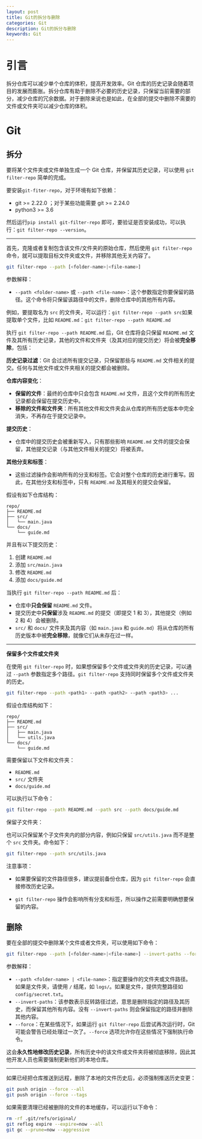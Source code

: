 ```yaml
---
layout: post
title: Git的拆分与删除
categories: Git
description: Git的拆分与删除
keywords: Git
---
```


# 引言

拆分仓库可以减少单个仓库的体积，提高开发效率。Git 仓库的历史记录会随着项目的发展而膨胀。拆分仓库有助于删除不必要的历史记录，只保留当前需要的部分，减少仓库的冗余数据。对于删除来说也是如此，在全部的提交中删除不需要的文件或文件夹可以减少仓库的体积。



# Git

## 拆分

要将某个文件夹或文件单独生成一个 Git 仓库，并保留其历史记录，可以使用 `git filter-repo` 简单的完成。

要安装`git-fiter-repo`，对于环境有如下依赖：

- git >= 2.22.0 ；对于某些功能需要 git >= 2.24.0
- python3 >= 3.6

然后运行`pip install git-filter-repo` 即可，要验证是否安装成功，可以执行：`git filter-repo --version`。

------

首先，克隆或者复制包含该文件/文件夹的原始仓库，然后使用 `git filter-repo` 命令，就可以提取目标文件夹或文件，并移除其他无关内容了。

```bash
git filter-repo --path [<folder-name>|<file-name>]
```

参数解释：

- `--path <folder-name>` 或 `--path <file-name>`：这个参数指定你要保留的路径。这个命令将只保留该路径中的文件，删除仓库中的其他所有内容。

例如，要提取名为 `src` 的文件夹，可以运行：`git filter-repo --path src`如果提取单个文件，比如 `README.md`：`git filter-repo --path README.md`

执行 `git filter-repo --path README.md` 后，Git 仓库将会只保留 `README.md` 文件及其所有历史记录，其他的文件和文件夹（及其对应的提交历史）将会被**完全移除**，包括：

**历史记录过滤**：Git 会过滤所有提交记录，只保留那些与 `README.md` 文件相关的提交。任何与其他文件或文件夹相关的提交都会被删除。

**仓库内容变化**：

- **保留的文件**：最终的仓库中只会包含 `README.md` 文件，且这个文件的所有历史记录都会保留在提交历史中。
- **移除的文件和文件夹**：所有其他文件和文件夹会从仓库的所有历史版本中完全消失，不再存在于提交记录中。

**提交历史**：

- 仓库中的提交历史会被重新写入，只有那些影响 `README.md` 文件的提交会保留，其他提交记录（与其他文件相关的提交）将被丢弃。

**其他分支和标签**：

- 这些过滤操作会影响所有的分支和标签。它会对整个仓库的历史进行重写。因此，在其他分支和标签中，只有 `README.md` 及其相关的提交会保留。

假设有如下仓库结构：

```ascii
repo/
├── README.md
├── src/
│   └── main.java
└── docs/
    └── guide.md
```
并且有以下提交历史：
1. 创建 `README.md`
2. 添加 `src/main.java`
3. 修改 `README.md`
4. 添加 `docs/guide.md`

当执行 `git filter-repo --path README.md` 后：
- 仓库中**只会保留** `README.md` 文件。
- 提交历史中**只保留**涉及 `README.md` 的提交（即提交 1 和 3），其他提交（例如 2 和 4）会被删除。
- `src/` 和 `docs/` 文件夹及其内容（如 `main.java` 和 `guide.md`）将从仓库的所有历史版本中被**完全移除**，就像它们从未存在过一样。

------

**保留多个文件或文件夹**

在使用 `git filter-repo` 时，如果想保留多个文件或文件夹的历史记录，可以通过 `--path` 参数指定多个路径。`git filter-repo` 支持同时保留多个文件或文件夹的历史。

```bash
git filter-repo --path <path1> --path <path2> --path <path3> ...
```

假设仓库结构如下：
```ascii
repo/
├── README.md
├── src/
│   ├── main.java
│   └── utils.java
└── docs/
    └── guide.md
```

需要保留以下文件和文件夹：
- `README.md`
- `src/` 文件夹
- `docs/guide.md`

可以执行以下命令：
```bash
git filter-repo --path README.md --path src --path docs/guide.md
```

保留子文件夹：

也可以只保留某个子文件夹内的部分内容，例如只保留 `src/utils.java` 而不是整个 `src` 文件夹。命令如下：

```bash
git filter-repo --path src/utils.java
```

注意事项：
- 如果要保留的文件路径很多，建议提前备份仓库，因为 `git filter-repo` 会直接修改历史记录。

- `git filter-repo` 操作会影响所有分支和标签，所以操作之前需要明确想要保留的内容。

  

## 删除

要在全部的提交中删除某个文件或者文件夹，可以使用如下命令：

```bash
git filter-repo --path [<folder-name>|<file-name>] --invert-paths --force
```

参数解释：

- `--path <folder-name> | <file-name>`：指定要操作的文件夹或文件路径。如果是文件夹，请使用 `/` 结尾，如 `logs/`。如果是文件，提供完整路径如 `config/secret.txt`。
- `--invert-paths`：该参数表示反转路径过滤，意思是删除指定的路径及其历史，而保留其他所有内容。没有 `--invert-paths` 则会保留指定的路径并删除其他内容。
- `--force`：在某些情况下，如果运行 `git filter-repo` 后尝试再次运行时，Git 可能会警告已经处理过一次了。`--force` 选项允许你在这些情况下强制执行命令。

这会**永久性地修改历史记录**，所有历史中的该文件或文件夹将被彻底移除，因此其他开发人员也需要强制更新他们的本地仓库。

------

如果已经把仓库推送到远程，删除了本地的文件历史后，必须强制推送历史变更：

```bash
git push origin --force --all
git push origin --force --tags
```

如果需要清理已经被删除的文件的本地缓存，可以运行以下命令：

```bash
rm -rf .git/refs/original/
git reflog expire --expire=now --all
git gc --prune=now --aggressive
```





